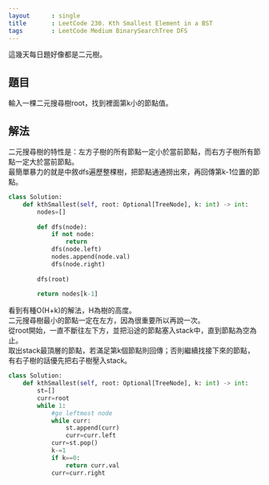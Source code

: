 ```yaml
---
layout      : single
title       : LeetCode 230. Kth Smallest Element in a BST
tags 		: LeetCode Medium BinarySearchTree DFS
---
```

這幾天每日題好像都是二元樹。

## 題目
輸入一棵二元搜尋樹root，找到裡面第k小的節點值。

## 解法
二元搜尋樹的特性是：左方子樹的所有節點一定小於當前節點，而右方子樹所有節點一定大於當前節點。  
最簡單暴力的就是中敘dfs遍歷整棵樹，把節點通通撈出來，再回傳第k-1位置的節點。  

```python
class Solution:
    def kthSmallest(self, root: Optional[TreeNode], k: int) -> int:
        nodes=[]
        
        def dfs(node):
            if not node:
                return 
            dfs(node.left)
            nodes.append(node.val)
            dfs(node.right)
            
        dfs(root)
            
        return nodes[k-1]
```

看到有種O(H+k)的解法，H為樹的高度。  
二元搜尋樹最小的節點一定在左方，因為很重要所以再說一次。  
從root開始，一直不斷往左下方，並把沿途的節點塞入stack中，直到節點為空為止。  
取出stack最頂層的節點，若滿足第k個節點則回傳；否則繼續找接下來的節點，有右子樹的話優先把右子樹壓入stack。

```python
class Solution:
    def kthSmallest(self, root: Optional[TreeNode], k: int) -> int:
        st=[]
        curr=root
        while 1:
            #go leftmost node
            while curr:
                st.append(curr)
                curr=curr.left
            curr=st.pop()
            k-=1
            if k==0:
                return curr.val
            curr=curr.right
```